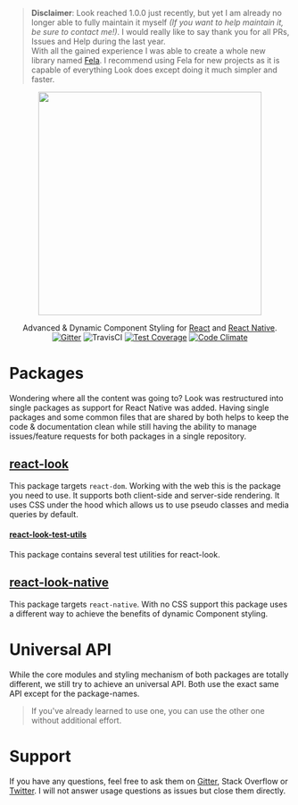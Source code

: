 > **Disclaimer**: Look reached 1.0.0 just recently, but yet I am already no longer able to fully maintain it myself *(If you want to help maintain it, be sure to contact me!)*. I would really like to say thank you for all PRs, Issues and Help during the last year. <br> With all the gained experience I was able to create a whole new library named [Fela](https://github.com/rofrischmann/fela). I recommend using Fela for new projects as it is capable of everything Look does except doing it much simpler and faster.

<p align="center"><img src="https://raw.githubusercontent.com/rofrischmann/react-look/develop/res/logo.png" width=400></p>
<p align="center">
Advanced & Dynamic Component Styling for <a href="https://facebook.github.io/react/">React</a> and <a href="https://facebook.github.io/react-native/">React Native</a>.
<br>
<a href="https://gitter.im/rofrischmann/react-look"><img alt="Gitter" src="https://img.shields.io/gitter/room/rofrischmann/react-look.svg"></a>
<img alt="TravisCI" src="https://travis-ci.org/rofrischmann/react-look.svg?branch=develop">
<a href="https://codeclimate.com/github/rofrischmann/react-look/coverage"><img alt="Test Coverage" src="https://codeclimate.com/github/rofrischmann/react-look/badges/coverage.svg"></a>
<a href="https://codeclimate.com/github/rofrischmann/react-look"><img alt="Code Climate" src="https://codeclimate.com/github/rofrischmann/react-look/badges/gpa.svg"></a>
</p>

# Packages
Wondering where all the content was going to? Look was restructured into single packages as support for React Native was added. Having single packages and some common files that are shared by both helps to keep the code & documentation clean while still having the ability to manage issues/feature requests for both packages in a single repository.

## [react-look](packages/react-look)
This package targets `react-dom`. Working with the web this is the package you need to use. It supports both client-side and server-side rendering. It uses CSS under the hood which allows us to use pseudo classes and media queries by default.

#### [react-look-test-utils](packages/react-look-test-utils)
This package contains several test utilities for react-look.

## [react-look-native](packages/react-look-native)
This package targets `react-native`. With no CSS support this package uses a different way to achieve the benefits of dynamic Component styling.


# Universal API
While the core modules and styling mechanism of both packages are totally different, we still try to achieve an universal API. Both use the exact same API except for the package-names.
>If you've already learned to use one, you can use the other one without additional effort.


# Support
If you have any questions, feel free to ask them on <a href="https://gitter.im/rofrischmann/react-look">Gitter</a>, Stack Overflow or <a href="https://twitter.com/rofrischmann">Twitter</a>.
I will not answer usage questions as issues but close them directly.
